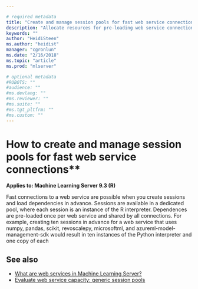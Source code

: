 ```yaml
---

# required metadata
title: "Create and manage session pools for fast web service connections in R (Machine Learning Server)"
description: "Allocate resources for pre-loading web service connections and dependencies in R solutions (Machine Learning Server ). "
keywords: ""
author: "HeidiSteen"
ms.author: "heidist"
manager: "cgronlun"
ms.date: "2/16/2018"
ms.topic: "article"
ms.prod: "mlserver"

# optional metadata
#ROBOTS: ""
#audience: ""
#ms.devlang: ""
#ms.reviewer: ""
#ms.suite: ""
#ms.tgt_pltfrm: ""
#ms.custom: ""
---
```


# How to create and manage session pools for fast web service connections**

**Applies to: Machine Learning Server 9.3 (R)**

Fast connections to a web service are possible when you create sessions and load dependencies in advance. Sessions are available in a dedicated pool, where each session is an instance of the R interpreter. Dependences are pre-loaded once per web service and shared by all connections. For example, creating ten sessions in advance for a web service that uses numpy, pandas, scikit, revoscalepy, microsoftml, and azureml-model-management-sdk would result in ten instances of the Python interpreter and one copy of each   

## See also

 + [What are web services in Machine Learning Server?](concept-what-are-web-services.md)
 + [Evaluate web service capacity: generic session pools](configure-evaluate-capacity.md#shell-pools)
